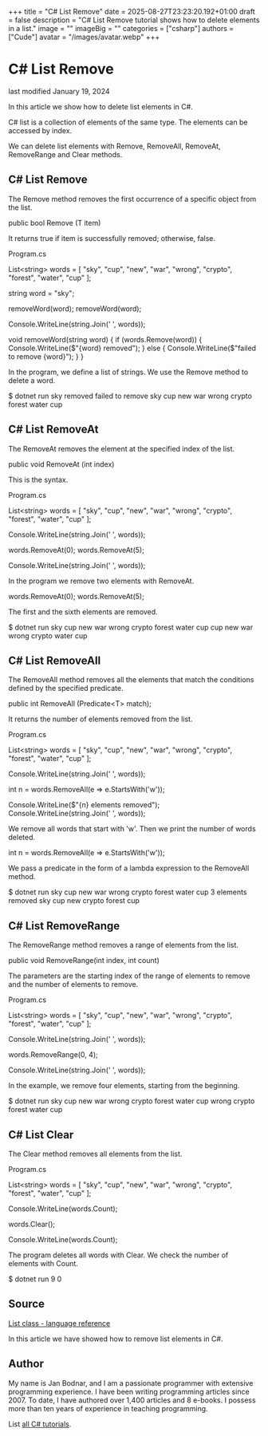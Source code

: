 +++
title = "C# List Remove"
date = 2025-08-27T23:23:20.192+01:00
draft = false
description = "C# List Remove tutorial shows how to delete elements in a list."
image = ""
imageBig = ""
categories = ["csharp"]
authors = ["Cude"]
avatar = "/images/avatar.webp"
+++

# C# List Remove

last modified January 19, 2024

 

In this article we show how to delete list elements in C#.

C# list is a collection of elements of the same type. The elements can be
accessed by index.

We can delete list elements with Remove, RemoveAll, 
RemoveAt, RemoveRange and Clear methods.

## C# List Remove

The Remove method removes the first occurrence of a specific object
from the list.

public bool Remove (T item)

It returns true if item is successfully removed; otherwise, false.

Program.cs
  

List&lt;string&gt; words = [ "sky", "cup", "new", "war", "wrong",
    "crypto", "forest", "water", "cup" ];

string word = "sky";

removeWord(word);
removeWord(word);

Console.WriteLine(string.Join(' ', words));

void removeWord(string word) 
{
    if (words.Remove(word))
    {
        Console.WriteLine($"{word} removed");
    } else 
    {
        Console.WriteLine($"failed to remove {word}");
    }
}

In the program, we define a list of strings. We use the Remove
method to delete a word. 

$ dotnet run
sky removed
failed to remove sky
cup new war wrong crypto forest water cup

## C# List RemoveAt

The RemoveAt removes the element at the specified index of the
list.

public void RemoveAt (int index)

This is the syntax.

Program.cs
  

List&lt;string&gt; words = [ "sky", "cup", "new", "war", "wrong",
    "crypto", "forest", "water", "cup" ];

Console.WriteLine(string.Join(' ', words));

words.RemoveAt(0);
words.RemoveAt(5);

Console.WriteLine(string.Join(' ', words));

In the program we remove two elements with RemoveAt.

words.RemoveAt(0);
words.RemoveAt(5);

The first and the sixth elements are removed.

$ dotnet run
sky cup new war wrong crypto forest water cup
cup new war wrong crypto water cup

## C# List RemoveAll

The RemoveAll method removes all the elements that match the
conditions defined by the specified predicate.

public int RemoveAll (Predicate&lt;T&gt; match);

It returns the number of elements removed from the list. 

Program.cs
  

List&lt;string&gt; words = [ "sky", "cup", "new", "war", "wrong",
    "crypto", "forest", "water", "cup" ];

Console.WriteLine(string.Join(' ', words));

int n = words.RemoveAll(e =&gt; e.StartsWith('w'));

Console.WriteLine($"{n} elements removed");
Console.WriteLine(string.Join(' ', words));

We remove all words that start with 'w'. Then we print the number of words 
deleted.

int n = words.RemoveAll(e =&gt; e.StartsWith('w'));

We pass a predicate in the form of a lambda expression to the
RemoveAll method.

$ dotnet run
sky cup new war wrong crypto forest water cup
3 elements removed
sky cup new crypto forest cup

## C# List RemoveRange

The RemoveRange method removes a range of elements from the list.

public void RemoveRange(int index, int count)

The parameters are the starting index of the range of elements to remove and 
the number of elements to remove.

Program.cs
  

List&lt;string&gt; words = [ "sky", "cup", "new", "war", "wrong",
    "crypto", "forest", "water", "cup" ];

Console.WriteLine(string.Join(' ', words));

words.RemoveRange(0, 4);

Console.WriteLine(string.Join(' ', words));

In the example, we remove four elements, starting from the beginning.

$ dotnet run
sky cup new war wrong crypto forest water cup
wrong crypto forest water cup

## C# List Clear

The Clear method removes all elements from the list.

Program.cs
  

List&lt;string&gt; words = [ "sky", "cup", "new", "war", "wrong",
    "crypto", "forest", "water", "cup" ];

Console.WriteLine(words.Count);

words.Clear();

Console.WriteLine(words.Count);

The program deletes all words with Clear. We check the number of 
elements with Count.

$ dotnet run
9
0

## Source

[List class - language reference](https://learn.microsoft.com/en-us/dotnet/api/system.collections.generic.list-1?view=net-8.0)

In this article we have showed how to remove list elements in C#.

## Author

My name is Jan Bodnar, and I am a passionate programmer with extensive
programming experience. I have been writing programming articles since 2007.
To date, I have authored over 1,400 articles and 8 e-books. I possess more
than ten years of experience in teaching programming.

List [all C# tutorials](/csharp/).